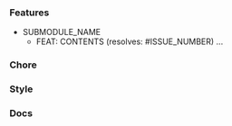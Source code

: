 ### Features

+ SUBMODULE_NAME
    + FEAT: CONTENTS (resolves: #ISSUE_NUMBER)
      ...

### Chore

### Style

### Docs
